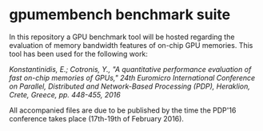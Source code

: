 # gpumembench benchmark suite

In this repository a GPU benchmark tool will be hosted regarding the evaluation of memory bandwidth features of on-chip GPU memories. This tool has been used for the following work:

*Konstantinidis, E.; Cotronis, Y., "A quantitative performance evaluation of fast on-chip memories of GPUs,"* 
*24th Euromicro International Conference on Parallel, Distributed and Network-Based Processing (PDP), Heraklion, Crete, Greece, pp. 448-455, 2016*

All accompanied files are due to be published by the time the PDP'16 conference takes place (17th-19th of February 2016).
